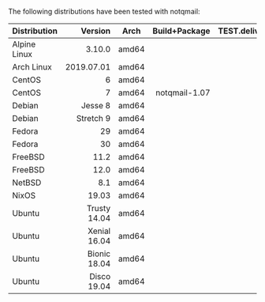 The following distributions have been tested with notqmail:

| Distribution | Version      | Arch  | Build+Package | TEST.deliver | TEST.receive | Running |
| ------------ | -----------: | ----- | ------------: | -----------: | -----------: | ------: |
| Alpine Linux |       3.10.0 | amd64 |               |              |              |         |
| Arch Linux   |   2019.07.01 | amd64 |               |              |              |         |
| CentOS       |            6 | amd64 |               |              |              |         |
| CentOS       |            7 | amd64 | notqmail-1.07 |              |              |       y |
| Debian       |      Jesse 8 | amd64 |               |              |              |         |
| Debian       |    Stretch 9 | amd64 |               |              |              |         |
| Fedora       |           29 | amd64 |               |              |              |         |
| Fedora       |           30 | amd64 |               |              |              |         |
| FreeBSD      |         11.2 | amd64 |               |              |              |         |
| FreeBSD      |         12.0 | amd64 |               |              |              |         |
| NetBSD       |          8.1 | amd64 |               |              |              |         |
| NixOS        |        19.03 | amd64 |               |              |              |         |
| Ubuntu       | Trusty 14.04 | amd64 |               |              |              |         |
| Ubuntu       | Xenial 16.04 | amd64 |               |              |              |         |
| Ubuntu       | Bionic 18.04 | amd64 |               |              |              |         |
| Ubuntu       |  Disco 19.04 | amd64 |               |              |              |         |